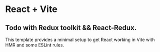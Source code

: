 # React + Vite
## Todo with Redux toolkit && React-Redux.

This template provides a minimal setup to get React working in Vite with HMR and some ESLint rules.

